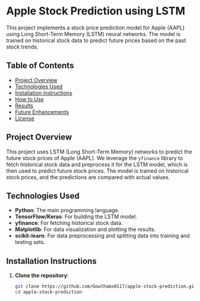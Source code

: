 # Apple Stock Prediction using LSTM

This project implements a stock price prediction model for Apple (AAPL) using Long Short-Term Memory (LSTM) neural networks. The model is trained on historical stock data to predict future prices based on the past stock trends.

## Table of Contents

- [Project Overview](#project-overview)
- [Technologies Used](#technologies-used)
- [Installation Instructions](#installation-instructions)
- [How to Use](#how-to-use)
- [Results](#results)
- [Future Enhancements](#future-enhancements)
- [License](#license)

## Project Overview

This project uses LSTM (Long Short-Term Memory) networks to predict the future stock prices of Apple (AAPL). We leverage the `yfinance` library to fetch historical stock data and preprocess it for the LSTM model, which is then used to predict future stock prices. The model is trained on historical stock prices, and the predictions are compared with actual values.

## Technologies Used

- **Python**: The main programming language.
- **TensorFlow/Keras**: For building the LSTM model.
- **yfinance**: For fetching historical stock data.
- **Matplotlib**: For data visualization and plotting the results.
- **scikit-learn**: For data preprocessing and splitting data into training and testing sets.

## Installation Instructions

1. **Clone the repository**:
   ```bash
   git clone https://github.com/Gowthamx0117/apple-stock-prediction.git
   cd apple-stock-prediction
